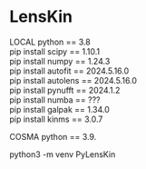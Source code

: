# LensKin

LOCAL
python == 3.8 <br>
pip install scipy == 1.10.1 <br>
pip install numpy == 1.24.3 <br>
pip install autofit == 2024.5.16.0 <br>
pip install autolens == 2024.5.16.0 <br>
pip install pynufft == 2024.1.2 <br>
pip install numba == ??? <br>
pip install galpak == 1.34.0 <br>
pip install kinms == 3.0.7 <br>

COSMA
python == 3.9. <br>

python3 -m venv PyLensKin
